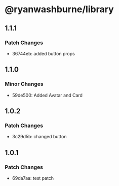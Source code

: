 # @ryanwashburne/library

## 1.1.1

### Patch Changes

- 36744eb: added button props

## 1.1.0

### Minor Changes

- 59de500: Added Avatar and Card

## 1.0.2

### Patch Changes

- 3c29d5b: changed button

## 1.0.1

### Patch Changes

- 69da7aa: test patch
